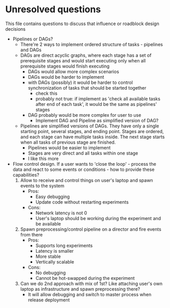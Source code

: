 # Unresolved questions
This file contains questions to discuss that influence or roadblock design decisions
- Pipelines or DAGs?
	- There're 2 ways to implement ordered structure of tasks - pipelines and DAGs
	- DAGs are direct acyclic graphs, where each stage has a set of prerequisite stages and would start executing only when all prerequisite stages would finish executing
		- DAGs would allow more complex scenarios
		- DAGs would be harder to implement
		- with DAGs (possibly) it would be harder to control synchronization of tasks that should be started together
			- check this
			- probably not true: if implement as 'check all available tasks after end of each task', it would be the same as pipelines' stages
		- DAG probably would be more complex for user to use
			- Implement DAG and Pipeline as simplified version of DAG?
	- Pipelines are simplified versions of DAGs. They have only a single starting point, several stages, and ending point. Stages are ordered, and each stage can have multiple tasks inside. The next stage starts when all tasks of previous stage are finished.
		- Pipelines would be easier to implement
		- Stages are very direct and all tasks within one stage 
		- I like this more
- Flow control design. If a user wants to 'close the loop' - process the data and react to some events or conditions - how to provide these capabilities?
	1. Allow to receive and control things on user's laptop and spawn events to the system
		- Pros:
			- Easy debugging
			- Update code without restarting experiments
		- Cons:
			- Network latency is not 0
			- User's laptop should be working during the experiment and be available
	2. Spawn preprocessing/control pipeline on a director and fire events from there
		- Pros:
			- Supports long experiments
			- Latency is smaller
			- More stable
			- Vertically scalable
		- Cons:
			- No debugging
			- Cannot be hot-swapped during the experiment
	3. Can we do 2nd approach with mix of 1st? Like attaching user's own laptop as infrastructure and spawn preprocessing there?
		- It will allow debugging and switch to master process when release deployment